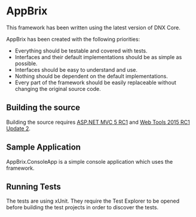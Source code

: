 # AppBrix
This framework has been written using the latest version of DNX Core.

AppBrix has been created with the following priorities:
* Everything should be testable and covered with tests.
* Interfaces and their default implementations should be as simple as possible.
* Interfaces should be easy to understand and use.
* Nothing should be dependent on the default implementations.
* Every part of the framework should be easily replaceable without changing the original source code.

## Building the source
Building the source requires [ASP.NET MVC 5 RC1](https://get.asp.net/) and [Web Tools 2015 RC1 Update 2](https://www.microsoft.com/en-us/download/details.aspx?id=49959).

## Sample Application
AppBrix.ConsoleApp is a simple console application which uses the framework.

## Running Tests
The tests are using xUnit. They require the Test Explorer to be opened before building the test projects in order to discover the tests.
